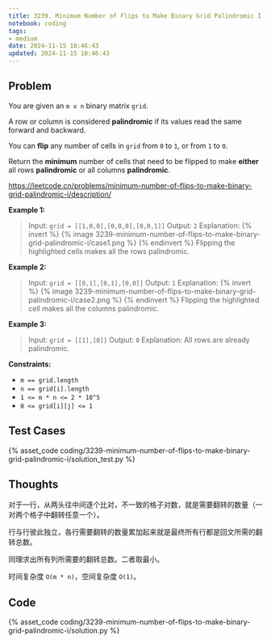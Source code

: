 ```yaml
---
title: 3239. Minimum Number of Flips to Make Binary Grid Palindromic I
notebook: coding
tags:
- medium
date: 2024-11-15 10:46:43
updated: 2024-11-15 10:46:43
---
```

## Problem

You are given an `m x n` binary matrix `grid`.

A row or column is considered **palindromic** if its values read the same forward and backward.

You can **flip** any number of cells in `grid` from `0` to `1`, or from `1` to `0`.

Return the **minimum** number of cells that need to be flipped to make **either** all rows **palindromic** or all columns **palindromic**.

<https://leetcode.cn/problems/minimum-number-of-flips-to-make-binary-grid-palindromic-i/description/>

**Example 1:**

> Input: `grid = [[1,0,0],[0,0,0],[0,0,1]]`
> Output: `2`
> Explanation:
> {% invert %}
{% image 3239-minimum-number-of-flips-to-make-binary-grid-palindromic-i/case1.png %}
{% endinvert %}
> Flipping the highlighted cells makes all the rows palindromic.

**Example 2:**

> Input: `grid = [[0,1],[0,1],[0,0]]`
> Output: `1`
> Explanation:
> {% invert %}
{% image 3239-minimum-number-of-flips-to-make-binary-grid-palindromic-i/case2.png %}
{% endinvert %}
> Flipping the highlighted cell makes all the columns palindromic.

**Example 3:**

> Input: `grid = [[1],[0]]`
> Output: `0`
> Explanation:
> All rows are already palindromic.

**Constraints:**

- `m == grid.length`
- `n == grid[i].length`
- `1 <= m * n <= 2 * 10^5`
- `0 <= grid[i][j] <= 1`

## Test Cases

{% asset_code coding/3239-minimum-number-of-flips-to-make-binary-grid-palindromic-i/solution_test.py %}

## Thoughts

对于一行，从两头往中间逐个比对，不一致的格子对数，就是需要翻转的数量（一对两个格子中翻转任意一个）。

行与行彼此独立，各行需要翻转的数量累加起来就是最终所有行都是回文所需的翻转总数。

同理求出所有列所需要的翻转总数。二者取最小。

时间复杂度 `O(m * n)`，空间复杂度 `O(1)`。

## Code

{% asset_code coding/3239-minimum-number-of-flips-to-make-binary-grid-palindromic-i/solution.py %}
